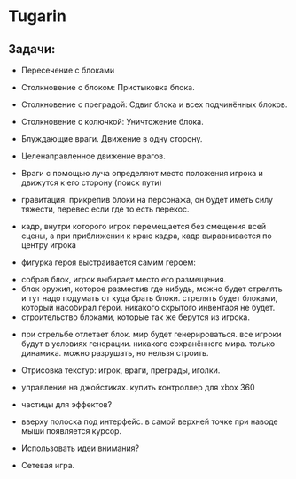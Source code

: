 # Tugarin

## Задачи:
* Пересечение с блоками

* Столкновение с блоком: Пристыковка блока.
* Столкновение с преградой: Сдвиг блока и всех подчинённых блоков.
* Столкновение с колючкой: Уничтожение блока.

* Блуждающие враги. Движение в одну сторону.
* Целенаправленное движение врагов.
* Враги с помощью луча определяют место положения игрока и движутся к его сторону (поиск пути)

* гравитация. прикрепив блоки на персонажа, он будет иметь силу тяжести, перевес если где то есть перекос.
* кадр, внутри которого игрок перемещается без смещения всей сцены, а при приближении к краю кадра, кадр выравнивается
по центру игрока

* фигурка героя выстраивается самим героем:
- собрав блок, игрок выбирает место его размещения.
- блок оружия, которое разместив где нибудь, можно будет стрелять и тут надо подумать от куда брать блоки.
стрелять будет блоками, который насобирал герой. никакого скрытого инвентаря не будет.
- строительство блоками, которые так же берутся из игрока.
* при стрельбе отлетает блок.
мир будет генерироваться. все игроки будут в условиях генерации. никакого сохранённого мира. только динамика.
можно разрушать, но нельзя строить.
* Отрисовка текстур: игрок, враги, преграды, иголки.

* управление на джойстиках. купить контроллер для xbox 360

* частицы для эффектов?

* вверху полоска под интерфейс. в самой верхней точке при наводе мыши появляется курсор.

* Использовать идеи внимания?
* Сетевая игра.
